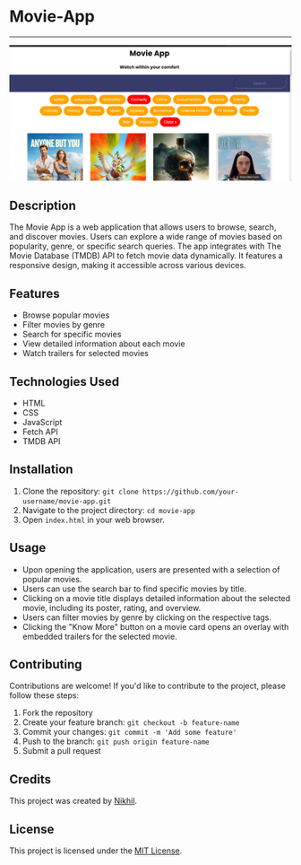 # Movie-App
---


![Movie App](https://github.com/nikhil075/Movie-App/blob/main/movie_app_screenshot.png)

## Description
The Movie App is a web application that allows users to browse, search, and discover movies. Users can explore a wide range of movies based on popularity, genre, or specific search queries. The app integrates with The Movie Database (TMDB) API to fetch movie data dynamically. It features a responsive design, making it accessible across various devices.

## Features
- Browse popular movies
- Filter movies by genre
- Search for specific movies
- View detailed information about each movie
- Watch trailers for selected movies

## Technologies Used
- HTML
- CSS
- JavaScript
- Fetch API
- TMDB API

## Installation
1. Clone the repository: `git clone https://github.com/your-username/movie-app.git`
2. Navigate to the project directory: `cd movie-app`
3. Open `index.html` in your web browser.

## Usage
- Upon opening the application, users are presented with a selection of popular movies.
- Users can use the search bar to find specific movies by title.
- Clicking on a movie title displays detailed information about the selected movie, including its poster, rating, and overview.
- Users can filter movies by genre by clicking on the respective tags.
- Clicking the "Know More" button on a movie card opens an overlay with embedded trailers for the selected movie.

## Contributing
Contributions are welcome! If you'd like to contribute to the project, please follow these steps:
1. Fork the repository
2. Create your feature branch: `git checkout -b feature-name`
3. Commit your changes: `git commit -m 'Add some feature'`
4. Push to the branch: `git push origin feature-name`
5. Submit a pull request

## Credits
This project was created by [Nikhil](www.github.com/nikhil075).
## License
This project is licensed under the [MIT License](https://opensource.org/licenses/MIT).

